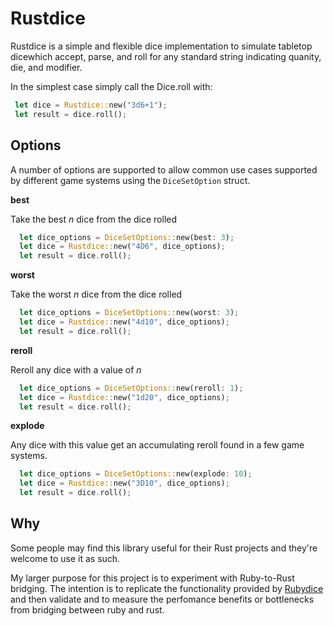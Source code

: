 # Rustdice

Rustdice is a simple and flexible dice implementation to simulate tabletop dicewhich accept, parse, and roll for any standard string indicating quanity, die, and modifier. 

In the simplest case simply call the Dice.roll with:

```rust
 let dice = Rustdice::new("3d6+1");
 let result = dice.roll();
```

## Options

A number of options are supported to allow common use cases supported by different game systems using the `DiceSetOption` struct.

__best__

Take the best _n_ dice from the dice rolled

```rust
  let dice_options = DiceSetOptions::new(best: 3);
  let dice = Rustdice::new("4D6", dice_options);
  let result = dice.roll();
```

__worst__

Take the worst _n_ dice from the dice rolled

```rust
  let dice_options = DiceSetOptions::new(worst: 3);
  let dice = Rustdice::new("4d10", dice_options);
  let result = dice.roll();
```

__reroll__

Reroll any dice with a value of _n_

```rust
  let dice_options = DiceSetOptions::new(reroll: 1);
  let dice = Rustdice::new("1d20", dice_options);
  let result = dice.roll();
```

__explode__

Any dice with this value get an accumulating reroll found in a few game systems.

```rust
  let dice_options = DiceSetOptions::new(explode: 10);
  let dice = Rustdice::new("3D10", dice_options);
  let result = dice.roll();
```

## Why 

Some people may find this library useful for their Rust projects and they're welcome to use it as such.

My larger purpose for this project is to experiment with Ruby-to-Rust bridging.  The intention is to replicate the functionality provided by [Rubydice](https://github.com/atavistock/rubydice) and then validate and to measure the perfomance benefits or bottlenecks from bridging between ruby and rust.
